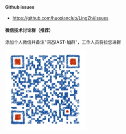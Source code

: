 #### Github issues
- https://github.com/huoxianclub/LingZhi/issues

#### 微信技术讨论群（推荐）
添加个人微信并备注"洞态IAST-加群"，工作人员将拉您进群

![看不到二维码吗？微信搜索添加“owefsad”即可](../../doc/assets/aboutus/wechat.jpeg)
